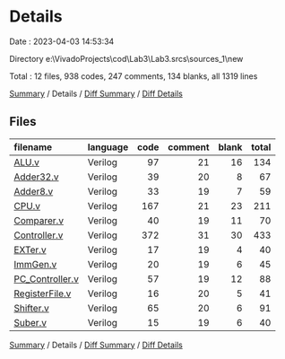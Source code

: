 # Details

Date : 2023-04-03 14:53:34

Directory e:\\VivadoProjects\\cod\\Lab3\\Lab3.srcs\\sources_1\\new

Total : 12 files,  938 codes, 247 comments, 134 blanks, all 1319 lines

[Summary](results.md) / Details / [Diff Summary](diff.md) / [Diff Details](diff-details.md)

## Files
| filename | language | code | comment | blank | total |
| :--- | :--- | ---: | ---: | ---: | ---: |
| [ALU.v](/ALU.v) | Verilog | 97 | 21 | 16 | 134 |
| [Adder32.v](/Adder32.v) | Verilog | 39 | 20 | 8 | 67 |
| [Adder8.v](/Adder8.v) | Verilog | 33 | 19 | 7 | 59 |
| [CPU.v](/CPU.v) | Verilog | 167 | 21 | 23 | 211 |
| [Comparer.v](/Comparer.v) | Verilog | 40 | 19 | 11 | 70 |
| [Controller.v](/Controller.v) | Verilog | 372 | 31 | 30 | 433 |
| [EXTer.v](/EXTer.v) | Verilog | 17 | 19 | 4 | 40 |
| [ImmGen.v](/ImmGen.v) | Verilog | 20 | 19 | 6 | 45 |
| [PC_Controller.v](/PC_Controller.v) | Verilog | 57 | 19 | 12 | 88 |
| [RegisterFile.v](/RegisterFile.v) | Verilog | 16 | 20 | 5 | 41 |
| [Shifter.v](/Shifter.v) | Verilog | 65 | 20 | 6 | 91 |
| [Suber.v](/Suber.v) | Verilog | 15 | 19 | 6 | 40 |

[Summary](results.md) / Details / [Diff Summary](diff.md) / [Diff Details](diff-details.md)